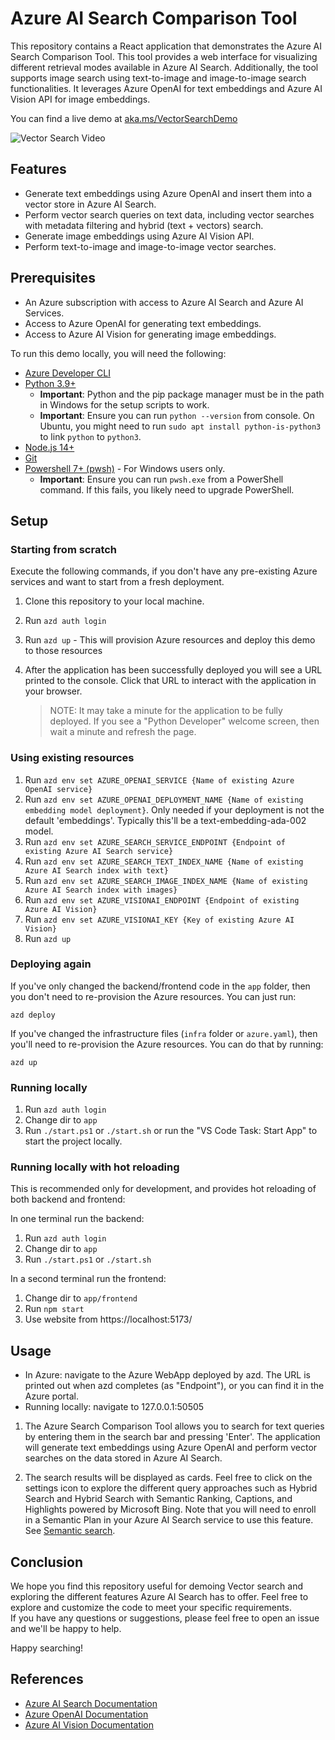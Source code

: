 # Azure AI Search Comparison Tool

This repository contains a React application that demonstrates the Azure AI Search Comparison Tool. This tool provides a web interface for visualizing different retrieval modes available in Azure AI Search. Additionally, the tool supports image search using text-to-image and image-to-image search functionalities. It leverages Azure OpenAI for text embeddings and Azure AI Vision API for image embeddings.

You can find a live demo at [aka.ms/VectorSearchDemo](https://aka.ms/VectorSearchDemo/)

![Vector Search Video](https://github.com/Azure-Samples/azure-search-comparison-tool/blob/main/public/VectorGIF.gif)

## Features

- Generate text embeddings using Azure OpenAI and insert them into a vector store in Azure AI Search.
- Perform vector search queries on text data, including vector searches with metadata filtering and hybrid (text + vectors) search.
- Generate image embeddings using Azure AI Vision API.
- Perform text-to-image and image-to-image vector searches.

## Prerequisites

- An Azure subscription with access to Azure AI Search and Azure AI Services.
- Access to Azure OpenAI for generating text embeddings.
- Access to Azure AI Vision for generating image embeddings.

To run this demo locally, you will need the following:

- [Azure Developer CLI](https://aka.ms/azure-dev/install)
- [Python 3.9+](https://www.python.org/downloads/)
  - **Important**: Python and the pip package manager must be in the path in Windows for the setup scripts to work.
  - **Important**: Ensure you can run `python --version` from console. On Ubuntu, you might need to run `sudo apt install python-is-python3` to link `python` to `python3`.
- [Node.js 14+](https://nodejs.org/en/download/)
- [Git](https://git-scm.com/downloads)
- [Powershell 7+ (pwsh)](https://github.com/powershell/powershell) - For Windows users only.
  - **Important**: Ensure you can run `pwsh.exe` from a PowerShell command. If this fails, you likely need to upgrade PowerShell.

## Setup

### Starting from scratch

Execute the following commands, if you don't have any pre-existing Azure services and want to start from a fresh deployment.

1. Clone this repository to your local machine.
1. Run `azd auth login`
1. Run `azd up` - This will provision Azure resources and deploy this demo to those resources
1. After the application has been successfully deployed you will see a URL printed to the console. Click that URL to interact with the application in your browser.

   > NOTE: It may take a minute for the application to be fully deployed. If you see a "Python Developer" welcome screen, then wait a minute and refresh the page.

### Using existing resources

1. Run `azd env set AZURE_OPENAI_SERVICE {Name of existing Azure OpenAI service}`
1. Run `azd env set AZURE_OPENAI_DEPLOYMENT_NAME {Name of existing embedding model deployment}`. Only needed if your deployment is not the default 'embeddings'. Typically this'll be a text-embedding-ada-002 model.
1. Run `azd env set AZURE_SEARCH_SERVICE_ENDPOINT {Endpoint of existing Azure AI Search service}`
1. Run `azd env set AZURE_SEARCH_TEXT_INDEX_NAME {Name of existing Azure AI Search index with text}`
1. Run `azd env set AZURE_SEARCH_IMAGE_INDEX_NAME {Name of existing Azure AI Search index with images}`
1. Run `azd env set AZURE_VISIONAI_ENDPOINT {Endpoint of existing Azure AI Vision}`
1. Run `azd env set AZURE_VISIONAI_KEY {Key of existing Azure AI Vision}`
1. Run `azd up`

### Deploying again

If you've only changed the backend/frontend code in the `app` folder, then you don't need to re-provision the Azure resources. You can just run:

`azd deploy`

If you've changed the infrastructure files (`infra` folder or `azure.yaml`), then you'll need to re-provision the Azure resources. You can do that by running:

`azd up`

### Running locally

1. Run `azd auth login`
1. Change dir to `app`
1. Run `./start.ps1` or `./start.sh` or run the "VS Code Task: Start App" to start the project locally.

### Running locally with hot reloading

This is recommended only for development, and provides hot reloading of both backend and frontend:

In one terminal run the backend:

1. Run `azd auth login`
1. Change dir to `app`
1. Run `./start.ps1` or `./start.sh`

In a second terminal run the frontend:

1. Change dir to `app/frontend`
1. Run `npm start`
1. Use website from https://localhost:5173/

## Usage

- In Azure: navigate to the Azure WebApp deployed by azd. The URL is printed out when azd completes (as "Endpoint"), or you can find it in the Azure portal.
- Running locally: navigate to 127.0.0.1:50505

1. The Azure Search Comparison Tool allows you to search for text queries by entering them in the search bar and pressing 'Enter'. The application will generate text embeddings using Azure OpenAI and perform vector searches on the data stored in Azure AI Search.

1. The search results will be displayed as cards. Feel free to click on the settings icon to explore the different query approaches such as Hybrid Search and Hybrid Search with Semantic Ranking, Captions, and Highlights powered by Microsoft Bing. Note that you will need to enroll in a Semantic Plan in your Azure AI Search service to use this feature. See [Semantic search](https://learn.microsoft.com/azure/search/semantic-search-overview).

## Conclusion

We hope you find this repository useful for demoing Vector search and exploring the different features Azure AI Search has to offer. Feel free to explore and customize the code to meet your specific requirements.  
If you have any questions or suggestions, please feel free to open an issue and we'll be happy to help.

Happy searching!

## References

- [Azure AI Search Documentation](https://learn.microsoft.com/azure/search/)
- [Azure OpenAI Documentation](https://learn.microsoft.com/azure/ai-services/openai/)
- [Azure AI Vision Documentation](https://learn.microsoft.com/azure/ai-services/computer-vision/)
